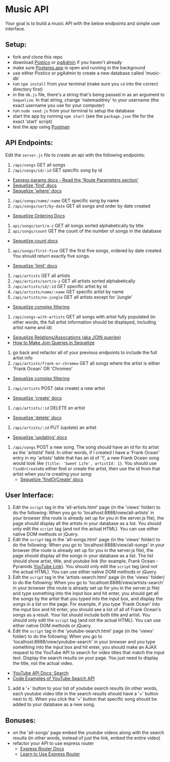 # Music API
Your goal is to build a music API with the below endpoints and simple user interface.

## Setup:
- fork and clone this repo
- download [Postico](https://eggerapps.at/postico/) or [pgAdmin](https://www.pgadmin.org/) if you haven't already
- make sure [Postgres.app](http://postgresapp.com/) is open and running in the background
- use either Postico or pgAdmin to create a new database called 'music-db'
- run `npm install` from your terminal (make sure you `cd` into the correct directory first)
- in the `db.js` file, there's a string that's being passed in as an argument to `Sequelize`. In that string, change 'natemaddrey' to your username (the exact username you use for your computer)
- run `node seed.js` from your terminal to setup the database
- start the app by running `npm start` (see the  `package.json` file for the exact 'start' script)
- test the app using [Postman](https://www.getpostman.com/)

## API Endpoints:
Edit the `server.js` file to create an api with the following endpoints:

1. `/api/songs` GET all songs
1. `/api/songs/id/:id` GET specific song by id   
  - [Express params docs - Read the 'Route Parameters section'](https://expressjs.com/en/guide/routing.html)
  - [Sequelize 'find' docs](http://docs.sequelizejs.com/en/latest/docs/models-usage/#find-search-for-one-specific-element-in-the-database)
  - [Sequelize 'where' docs](http://docs.sequelizejs.com/en/latest/docs/querying/#where)
1. `/api/songs/name/:name` GET specific song by name  
1. `/api/songs/sort/by-date` GET all songs and order by date created
  - [Sequelize Ordering Docs](http://docs.sequelizejs.com/en/latest/docs/querying/#ordering)
1. `api/songs/sort/a-z` GET all songs sorted alphabetically by title
1. `api/songs/count` GET the count of the number of songs in the database
  - [Sequelize count docs](http://docs.sequelizejs.com/en/latest/docs/models-usage/#count-count-the-occurrences-of-elements-in-the-database)
1. `api/songs/first-five` GET the first five songs, ordered by date created. You should return exactly five songs.
  - [Sequelize 'limit' docs](http://docs.sequelizejs.com/en/latest/docs/models-usage/#manipulating-the-dataset-with-limit-offset-order-and-group)
1. `/api/artists` GET all artists
1. `/api/artists/sort/a-z` GET all artists sorted alphabetically  
1. `/api/artists/id/:id` GET specific artist by id
1. `/api/artists/name/:name` GET specific artist by name
1. `/api/artists/no-jungle` GET all artists except for 'Jungle'
  - [Sequelize complex filtering](http://docs.sequelizejs.com/en/latest/docs/models-usage/#complex-filtering-or-not-queries)
1. `/api/songs-with-artists` GET all songs with artist fully populated (in other words, the full artist information should be displayed, including artist name and id)
  - [Sequelize Relations/Assocations (aka JOIN queries)](http://docs.sequelizejs.com/en/latest/docs/querying/#relations-associations)
  - [How to Make Join Queries in Sequelize](http://stackoverflow.com/questions/20460270/how-to-make-join-querys-using-sequelize-in-nodejs)
1. go back and refactor all of your previous endpoints to include the full artist info
1. `/api/artists/frank-or-chromeo` GET all songs where the artist is either 'Frank Ocean' OR 'Chromeo'
  - [Sequelize complex filtering](http://docs.sequelizejs.com/en/latest/docs/models-usage/#complex-filtering-or-not-queries)
1. `/api/artists` POST (aka create) a new artist
  - [Sequelize 'create' docs](http://docs.sequelizejs.com/en/v3/docs/instances/#creating-persistent-instances)
1. `/api/artists/:id` DELETE an artist
  - [Sequelize 'delete' docs](http://docs.sequelizejs.com/en/v3/docs/instances/#destroying-deleting-persistent-instances)
1. `/api/artists/:id` PUT (update) an artist
  - [Sequelize 'updating' docs](http://docs.sequelizejs.com/en/v3/docs/instances/#updating-saving-persisting-an-instance)
1. `/api/songs` POST a new song. The song should have an id for its artist as the 'artistId' field. In other words, if I created I have a 'Frank Ocean' entry in my 'artists' table that has an id of '1', a new Frank Ocean song would look like `{title: 'Sweet Life', artistId: 1}`. You should use `findOrCreate`to either find or create the artist, then use the id from that artist when you're creating your song:
    - [Sequelize 'findOrCreate' docs](http://docs.sequelizejs.com/en/latest/docs/models-usage/#findorcreate-search-for-a-specific-element-or-create-it-if-not-available)

## User Interface:
1. Edit the `script` tag in the 'all-artists.html' page (in the 'views' folder) to do the following: When you go to 'localhost:8888/view/all-artists' in your browser (the route is already set up for you in the server.js file), the page should display all the artists in your database as a list. You should only edit the `script` tag (and not the actual HTML). You can use either native DOM methods or jQuery.
1. Edit the `script` tag in the 'all-songs.html' page (in the 'views' folder) to do the following: When you go to 'localhost:8888/view/all-songs' in your browser (the route is already set up for you in the server.js file), the page should display all the songs in your database as a list. The list should show artist, title, and youtube link (for example, Frank Ocean - Pyramids [YouTube Link](https://www.youtube.com/watch?v=UHy8hKXi2Pc)). You should only edit the `script` tag (and not the actual HTML). You can use either native DOM methods or jQuery.
1. Edit the `script` tag in the 'artists-search.html' page (in the 'views' folder) to do the following: When you go to 'localhost:8888/view/artists-search' in your browser (the route is already set up for you in the server.js file) and type something into the input box and hit enter, you should get all the songs by the artist that you typed into the input box, and display the songs in a list on the page. For example, if you type 'Frank Ocean' into the input box and hit enter, you should see a list of all of Frank Ocean's songs as a result. Your list should include both title and artist. You should only edit the `script` tag (and not the actual HTML). You can use either native DOM methods or jQuery.
1. Edit the `script` tag in the 'youtube-search.html' page (in the 'views' folder) to do the following: When you go to 'localhost:8888/view/youtube-search' in your browser and you type something into the input box and hit enter, you should make an AJAX request to the YouTube API to search for video titles that match the input text. Display the search results on your page. You just need to display the title, not the actual video.
  - [YouTube API Docs: Search](https://developers.google.com/youtube/v3/docs/search/list)
  - [Code Examples of YouTube Search API](https://developers.google.com/youtube/v3/sample_requests#search)
1. add a '+' button to your list of youtube search results (in other words, each youtube video title in the search results should have a '+' button next to it). When you click the '+' button that specific song should be added to your database as a new song.

## Bonuses:
- on the 'all-songs' page embed the youtube videos along with the search results (in other words, instead of just the link, embed the entire video) 
- refactor your API to use express router
  - [Express Router Docs](http://expressjs.com/en/api.html#router)
  - [Learn to Use Express Router](https://scotch.io/tutorials/learn-to-use-the-new-router-in-expressjs-4)
